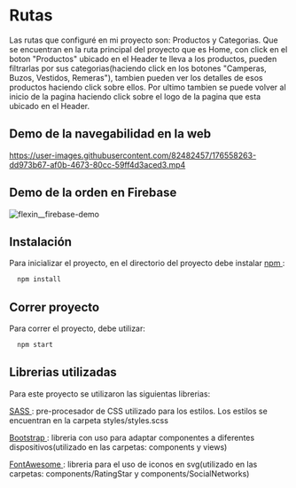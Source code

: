 # Rutas
Las rutas que configuré en mi proyecto son: Productos y Categorias. Que se encuentran en la ruta principal del proyecto que es Home, con click en el boton "Productos" ubicado en el Header te lleva a los productos, pueden filtrarlas por sus categorias(haciendo click en los botones "Camperas, Buzos, Vestidos, Remeras"), tambien pueden ver los detalles de esos productos haciendo click sobre ellos. Por ultimo tambien se puede volver al inicio de la pagina haciendo click sobre el logo de la pagina que esta ubicado en el Header.

## Demo de la navegabilidad en la web

https://user-images.githubusercontent.com/82482457/176558263-dd973b67-af0b-4673-80cc-59ff4d3aced3.mp4

## Demo de la orden en Firebase

![flexin__firebase-demo](https://user-images.githubusercontent.com/82482457/176560075-70416900-55db-4c8a-940b-dbdeacc346fd.png)

## Instalación

Para inicializar el proyecto, en el directorio del proyecto debe instalar [ npm ](https://www.npmjs.com/):

```bash
  npm install
```
## Correr proyecto

Para correr el proyecto, debe utilizar:

```bash
  npm start
```

## Librerias utilizadas

Para este proyecto se utilizaron las siguientas librerias:

[ SASS ](https://sass-lang.com/): pre-procesador de CSS utilizado para los estilos. Los estilos se encuentran en la carpeta styles/styles.scss

[ Bootstrap ](https://react-bootstrap.github.io/): libreria con uso para adaptar componentes a diferentes dispositivos(utilizado en las carpetas: components y views)

[ FontAwesome ](https://fontawesome.com/): libreria para el uso de iconos en svg(utilizado en las carpetas: components/RatingStar y components/SocialNetworks)
